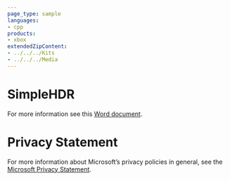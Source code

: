 ```yaml
---
page_type: sample
languages:
- cpp
products:
- xbox
extendedZipContent:
- ../../../Kits
- ../../../Media
---
```

# SimpleHDR
For more information see this [Word document](Readme.docx).
# Privacy Statement
For more information about Microsoft’s privacy policies in general, see the [Microsoft Privacy Statement](https://privacy.microsoft.com/en-us/privacystatement/).
